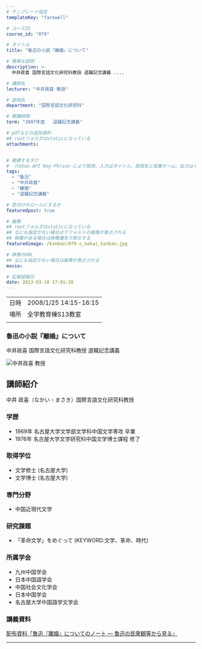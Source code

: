 ```yaml
---
# テンプレート指定
templateKey: "farewell"

# コースID
course_id: "079"

# タイトル
title: "魯迅の小説『離婚』について"

# 簡単な説明
description: >-
  中井政喜 国際言語文化研究科教授 退職記念講義 ....

# 講師名
lecturer: "中井政喜 教授"

# 部局名
department: "国際言語文化研究科"

# 開講時限
term: "2007年度	退職記念講義"

# pdfなどの追加資料
## rootフォルダはstaticになっている
attachments:


# 関連するタグ
# （Yahoo API Key-Phrase により取得。入力はタイトル、部局名と授業ホーム、出力はキーフレーズ（tags））
tags:
  - "魯迅"
  - "中井政喜"
  - "離婚"
  - "退職記念講義"

# 色付けのロールにするか
featuredpost: true

# 画像
## rootフォルダはstaticになっている
## なにも指定がない場合はデフォルトの画像が表示される
## 映像がある場合は映像優先で表示する
featuredimage: /kanban/079-s_nakai_kanban.jpg

# 映像のURL
## なにも指定がない場合は画像が表示される
movie: 

# 記事投稿日
date: 2013-03-18 17:01:20
---
```


|   |   |
|---|---|
| 日時 | 2008/1/25  14:15-16:15 |
| 場所 | 全学教育棟S13教室 |
|   |   |


### 魯迅の小説『離婚』について 

中井政喜 国際言語文化研究科教授 退職記念講義


![中井政喜 教授](https://ocw.nagoya-u.jp/files/79/s_nakai.jpg)  

## 講師紹介

中井 政喜（なかい・まさき）国際言語文化研究科教授 

### 学歴

  * 1969年 名古屋大学文学部文学科中国文学専攻 卒業
  * 1976年 名古屋大学文学研究科中国文学博士課程 修了

### 取得学位

  * 文学修士 (名古屋大学)
  * 文学博士 (名古屋大学)

### 専門分野

  * 中国近現代文学

### 研究課題

  * 「革命文学」をめぐって (KEYWORD:文学、革命、時代)

### 所属学会

  * 九州中国学会
  * 日本中国語学会
  * 中国社会文化学会
  * 日本中国学会
  * 名古屋大学中国語学文学会


### 講義資料

[配布資料「魯迅『離婚』についてのノート — 魯迅の民衆観等から見る」](https://ocw.nagoya-u.jp/files/79/nakai_farewell_lect.pdf) 


-----